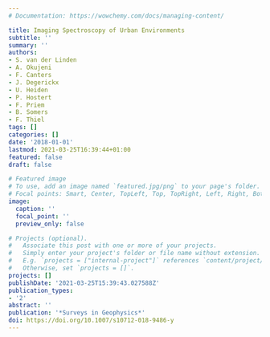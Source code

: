 ```yaml
---
# Documentation: https://wowchemy.com/docs/managing-content/

title: Imaging Spectroscopy of Urban Environments
subtitle: ''
summary: ''
authors:
- S. van der Linden
- A. Okujeni
- F. Canters
- J. Degerickx
- U. Heiden
- P. Hostert
- F. Priem
- B. Somers
- F. Thiel
tags: []
categories: []
date: '2018-01-01'
lastmod: 2021-03-25T16:39:44+01:00
featured: false
draft: false

# Featured image
# To use, add an image named `featured.jpg/png` to your page's folder.
# Focal points: Smart, Center, TopLeft, Top, TopRight, Left, Right, BottomLeft, Bottom, BottomRight.
image:
  caption: ''
  focal_point: ''
  preview_only: false

# Projects (optional).
#   Associate this post with one or more of your projects.
#   Simply enter your project's folder or file name without extension.
#   E.g. `projects = ["internal-project"]` references `content/project/deep-learning/index.md`.
#   Otherwise, set `projects = []`.
projects: []
publishDate: '2021-03-25T15:39:43.027588Z'
publication_types:
- '2'
abstract: ''
publication: '*Surveys in Geophysics*'
doi: https://doi.org/10.1007/s10712-018-9486-y
---
```

